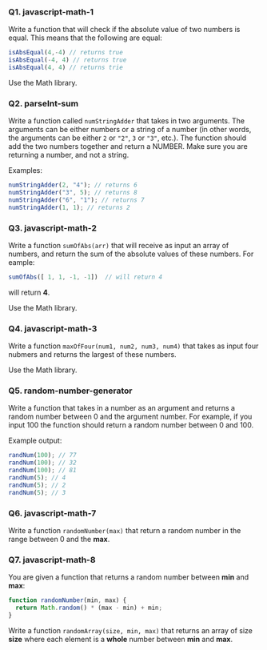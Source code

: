 <!-- @acxbank javascript-math-1 -->
### Q1. javascript-math-1

Write a function that will check if the absolute value of two numbers is equal. This means that the following are equal:

```javascript
isAbsEqual(4,-4) // returns true
isAbsEqual(-4, 4) // returns true
isAbsEqual(4, 4) // returns trie
```

Use the Math library.
<!-- end @acxbank -->
<!-- @acxbank parseInt-sum -->
### Q2. parseInt-sum

Write a function called `numStringAdder` that takes in two arguments. The arguments can be either numbers or a string of a number (in other words, the arguments can be either `2` or `"2"`, `3` or `"3"`, etc.). The function should add the two numbers together and return a NUMBER. Make sure you are returning a number, and not a string.

Examples:
```javascript
numStringAdder(2, "4"); // returns 6
numStringAdder("3", 5); // returns 8
numStringAdder("6", "1"); // returns 7
numStringAdder(1, 1); // returns 2
```
<!-- end @acxbank -->
<!-- @acxbank javascript-math-2 -->
### Q3. javascript-math-2

Write a function `sumOfAbs(arr)` that will receive as input an array of numbers, and return the sum of the absolute values of these numbers. For eample:

```javascript
sumOfAbs([ 1, 1, -1, -1])  // will return 4
```
will return **4**.

Use the Math library.
<!-- end @acxbank -->
<!-- @acxbank javascript-math-3 -->
### Q4. javascript-math-3

Write a function `maxOfFour(num1, num2, num3, num4)` that takes as input four nubmers and returns the largest of these numbers.

Use the Math library.
<!-- end @acxbank -->
<!-- @acxbank random-number-generator -->
### Q5. random-number-generator

Write a function that takes in a number as an argument and returns a random number between 0 and the argument number. For example, if you input 100 the function should return a random number between 0 and 100.

Example output:
```javascript
randNum(100); // 77
randNum(100); // 32
randNum(100); // 81
randNum(5); // 4
randNum(5); // 2
randNum(5); // 3
```
<!-- end @acxbank -->
<!-- @acxbank javascript-math-7 -->
### Q6. javascript-math-7

Write a function `randomNumber(max)` that return a random number in the range between 0 and the **max**.
<!-- end @acxbank -->
<!-- @acxbank javascript-math-8 -->
### Q7. javascript-math-8

You are given a function that returns a random number between **min** and **max**:

```javascript
function randomNumber(min, max) {
  return Math.random() * (max - min) + min;
}
```

Write a function `randomArray(size, min, max)` that returns an array of size **size** where each element is a **whole** number between **min** and **max**.
<!-- end @acxbank -->
